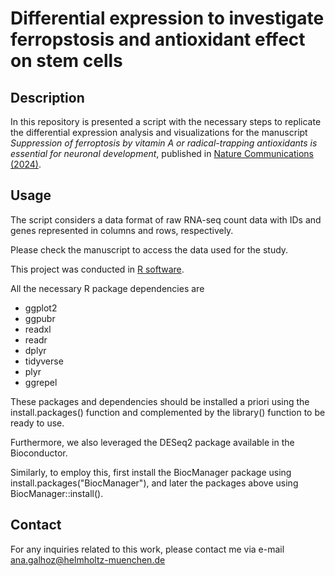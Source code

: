 # Differential expression to investigate ferropstosis and antioxidant effect on stem cells

## Description

In this repository is presented a script with the necessary steps to replicate the differential expression analysis and visualizations for the manuscript *Suppression of ferroptosis by vitamin A or radical-trapping antioxidants is essential for neuronal development*, published in [Nature Communications (2024)](https://doi.org/10.1038/s41467-024-51996-1). 

## Usage 

The script considers a data format of raw RNA-seq count data with IDs and genes represented in columns and rows, respectively.

Please check the manuscript to access the data used for the study.

This project was conducted in [R software](https://www.r-project.org). 

All the necessary R package dependencies are

* ggplot2
* ggpubr
* readxl
* readr
* dplyr
* tidyverse
* plyr
* ggrepel

These packages and dependencies should be installed a priori using the install.packages() function and complemented by the library() function to be ready to use. 

Furthermore, we also leveraged the DESeq2 package available in the Bioconductor.

Similarly, to employ this, first install the BiocManager package using install.packages("BiocManager"), and later the packages above using BiocManager::install(). 


## Contact

For any inquiries related to this work, please contact me via e-mail ana.galhoz@helmholtz-muenchen.de
